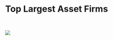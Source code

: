 # Top Largest Asset Firms <br><br>
<img src='https://www.thinkingaheadinstitute.org/content/uploads/2020/11/PI500_Map.jpg'>

